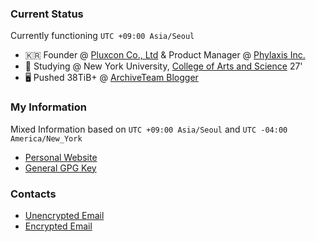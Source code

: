 ### Current Status
Currently functioning ```UTC +09:00 Asia/Seoul``` 
- 🇰🇷 Founder @ [Pluxcon Co., Ltd](https://pluxcon.com/) & Product Manager @ [Phylaxis Inc.](https://phylaxis.net/)
- 🗽 Studying @ New York University, [College of Arts and Science](https://cs.nyu.edu/) 27'
- 🖥️ Pushed 38TiB+ @ [ArchiveTeam Blogger](https://tracker.archiveteam.org/blogger/#show-all)

### My Information 
Mixed Information based on ```UTC +09:00 Asia/Seoul``` and ```UTC -04:00 America/New_York``` 
- [Personal Website](https://justi.es/)
- [General GPG Key](https://public.justi.es/public.gpgkey)

### Contacts
- [Unencrypted Email](mailto:gc3175@nyu.edu)
- [Encrypted Email](mailto:gc@justi.es)
